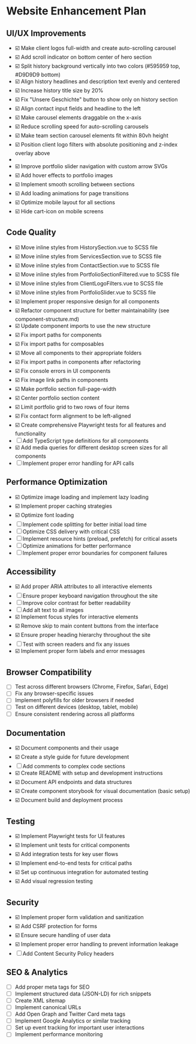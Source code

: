 # Website Enhancement Plan

## UI/UX Improvements
- ☑️ Make client logos full-width and create auto-scrolling carousel
- ☑️ Add scroll indicator on bottom center of hero section
- ☑️ Split history background vertically into two colors (#595959 top, #D9D9D9 bottom)
- ☑️ Align history headlines and description text evenly and centered
- ☑️ Increase history title size by 20%
- ☑️ Fix "Unsere Geschichte" button to show only on history section
- ☑️ Align contact input fields and headline to the left
- ☑️ Make carousel elements draggable on the x-axis
- ☑️ Reduce scrolling speed for auto-scrolling carousels
- ☑️ Make team section carousel elements fit within 80vh height
- ☑️ Position client logo filters with absolute positioning and z-index overlay above
-
- ☑️ Improve portfolio slider navigation with custom arrow SVGs
- ☑️ Add hover effects to portfolio images
- ☑️ Implement smooth scrolling between sections
- ☑️ Add loading animations for page transitions
- ☑️ Optimize mobile layout for all sections
- ☑️ Hide cart-icon on mobile screens

## Code Quality
- ☑️ Move inline styles from HistorySection.vue to SCSS file
- ☑️ Move inline styles from ServicesSection.vue to SCSS file
- ☑️ Move inline styles from ContactSection.vue to SCSS file
- ☑️ Move inline styles from PortfolioSectionFiltered.vue to SCSS file
- ☑️ Move inline styles from ClientLogoFilters.vue to SCSS file
- ☑️ Move inline styles from PortfolioSlider.vue to SCSS file
- ☑️ Implement proper responsive design for all components
- ☑️ Refactor component structure for better maintainability (see component-structure.md)
- ☑️ Update component imports to use the new structure
- ☑️ Fix import paths for components
- ☑️ Fix import paths for composables
- ☑️ Move all components to their appropriate folders
- ☑️ Fix import paths in components after refactoring
- ☑️ Fix console errors in UI components
- ☑️ Fix image link paths in components
- ☑️ Make portfolio section full-page-width
- ☑️ Center portfolio section content
- ☑️ Limit portfolio grid to two rows of four items
- ☑️ Fix contact form alignment to be left-aligned
- ☑️ Create comprehensive Playwright tests for all features and functionality
- ☐ Add TypeScript type definitions for all components
- ☑️ Add media queries for different desktop screen sizes for all components
- ☐ Implement proper error handling for API calls

## Performance Optimization
- ☑️ Optimize image loading and implement lazy loading
- ☑️ Implement proper caching strategies
- ☑️ Optimize font loading
- ☐ Implement code splitting for better initial load time
- ☐ Optimize CSS delivery with critical CSS
- ☐ Implement resource hints (preload, prefetch) for critical assets
- ☐ Optimize animations for better performance
- ☐ Implement proper error boundaries for component failures

## Accessibility
- ☑️ Add proper ARIA attributes to all interactive elements
- ☐ Ensure proper keyboard navigation throughout the site
- ☐ Improve color contrast for better readability
- ☐ Add alt text to all images
- ☑️ Implement focus styles for interactive elements
- ☑️ Remove skip to main content buttons from the interface
- ☑️ Ensure proper heading hierarchy throughout the site
- ☐ Test with screen readers and fix any issues
- ☑️ Implement proper form labels and error messages

## Browser Compatibility
- ☐ Test across different browsers (Chrome, Firefox, Safari, Edge)
- ☐ Fix any browser-specific issues
- ☐ Implement polyfills for older browsers if needed
- ☐ Test on different devices (desktop, tablet, mobile)
- ☐ Ensure consistent rendering across all platforms

## Documentation
- ☑️ Document components and their usage
- ☑️ Create a style guide for future development
- ☐ Add comments to complex code sections
- ☑️ Create README with setup and development instructions
- ☑️ Document API endpoints and data structures
- ☑️ Create component storybook for visual documentation (basic setup)
- ☑️ Document build and deployment process

## Testing
- ☑️ Implement Playwright tests for UI features
- ☑️ Implement unit tests for critical components
- ☑️ Add integration tests for key user flows
- ☑️ Implement end-to-end tests for critical paths
- ☑️ Set up continuous integration for automated testing
- ☑️ Add visual regression testing

## Security
- ☑️ Implement proper form validation and sanitization
- ☑️ Add CSRF protection for forms
- ☑️ Ensure secure handling of user data
- ☑️ Implement proper error handling to prevent information leakage
- ☐ Add Content Security Policy headers

## SEO & Analytics
- ☐ Add proper meta tags for SEO
- ☐ Implement structured data (JSON-LD) for rich snippets
- ☐ Create XML sitemap
- ☐ Implement canonical URLs
- ☐ Add Open Graph and Twitter Card meta tags
- ☐ Implement Google Analytics or similar tracking
- ☐ Set up event tracking for important user interactions
- ☐ Implement performance monitoring
